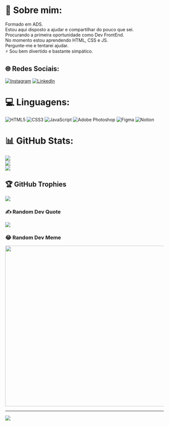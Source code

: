 # 💫 Sobre mim:
 Formado em ADS.<br> Estou aqui disposto a ajudar e compartilhar do pouco que sei.<br> Procurando a primeira oportunidade como Dev FrontEnd.<br> No momento estou aprendendo HTML, CSS e JS.<br> Pergunte-me e tentarei ajudar.<br>⚡ Sou bem divertido e bastante simpático.


## 🌐 Redes Sociais:
[![Instagram](https://img.shields.io/badge/Instagram-%23E4405F.svg?logo=Instagram&logoColor=white)](https://instagram.com/ohlukaa) [![LinkedIn](https://img.shields.io/badge/LinkedIn-%230077B5.svg?logo=linkedin&logoColor=white)](https://linkedin.com/in/www.linkedin.com/in/lucxs-rodrigues) 

# 💻 Linguagens:
![HTML5](https://img.shields.io/badge/html5-%23E34F26.svg?style=flat&logo=html5&logoColor=white) ![CSS3](https://img.shields.io/badge/css3-%231572B6.svg?style=flat&logo=css3&logoColor=white) ![JavaScript](https://img.shields.io/badge/javascript-%23323330.svg?style=flat&logo=javascript&logoColor=%23F7DF1E) ![Adobe Photoshop](https://img.shields.io/badge/adobephotoshop-%2331A8FF.svg?style=flat&logo=adobephotoshop&logoColor=white) 	![Figma](https://img.shields.io/badge/figma-%23F24E1E.svg?style=flat&logo=figma&logoColor=white) ![Notion](https://img.shields.io/badge/Notion-%23000000.svg?style=flat&logo=notion&logoColor=white)
# 📊 GitHub Stats:
![](https://github-readme-stats.vercel.app/api?username=LucxsRodrigues&theme=tokyonight&hide_border=false&include_all_commits=true&count_private=false)<br/>
![](https://github-readme-streak-stats.herokuapp.com/?user=LucxsRodrigues&theme=tokyonight&hide_border=false)<br/>
![](https://github-readme-stats.vercel.app/api/top-langs/?username=LucxsRodrigues&theme=tokyonight&hide_border=false&include_all_commits=true&count_private=false&layout=compact)

## 🏆 GitHub Trophies
![](https://github-profile-trophy.vercel.app/?username=LucxsRodrigues&theme=radical&no-frame=false&no-bg=false&margin-w=4)

### ✍️ Random Dev Quote
![](https://quotes-github-readme.vercel.app/api?type=horizontal&theme=radical)

### 😂 Random Dev Meme
<img src="https://random-memer.herokuapp.com/" width="512px"/>

---
[![](https://visitcount.itsvg.in/api?id=LucxsRodrigues&icon=2&color=6)](https://visitcount.itsvg.in)
